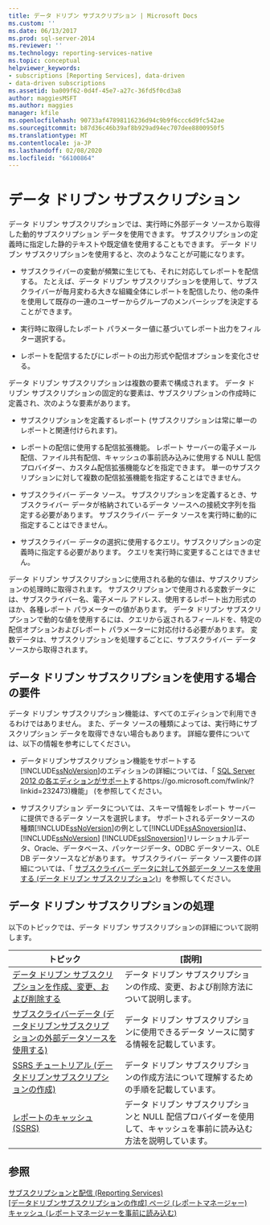 ```yaml
---
title: データ ドリブン サブスクリプション | Microsoft Docs
ms.custom: ''
ms.date: 06/13/2017
ms.prod: sql-server-2014
ms.reviewer: ''
ms.technology: reporting-services-native
ms.topic: conceptual
helpviewer_keywords:
- subscriptions [Reporting Services], data-driven
- data-driven subscriptions
ms.assetid: ba009f62-0d4f-45e7-a27c-36fd5f0cd3a8
author: maggiesMSFT
ms.author: maggies
manager: kfile
ms.openlocfilehash: 90733af47898116236d94c9b9f6ccc6d9fc542ae
ms.sourcegitcommit: b87d36c46b39af8b929ad94ec707dee8800950f5
ms.translationtype: MT
ms.contentlocale: ja-JP
ms.lasthandoff: 02/08/2020
ms.locfileid: "66100864"
---
```

# <a name="data-driven-subscriptions"></a>データ ドリブン サブスクリプション
  データ ドリブン サブスクリプションでは、実行時に外部データ ソースから取得した動的サブスクリプション データを使用できます。 サブスクリプションの定義時に指定した静的テキストや既定値を使用することもできます。 データ ドリブン サブスクリプションを使用すると、次のようなことが可能になります。  
  
-   サブスクライバーの変動が頻繁に生じても、それに対応してレポートを配信する。 たとえば、データ ドリブン サブスクリプションを使用して、サブスクライバーが毎月変わる大きな組織全体にレポートを配信したり、他の条件を使用して既存の一連のユーザーからグループのメンバーシップを決定することができます。  
  
-   実行時に取得したレポート パラメーター値に基づいてレポート出力をフィルター選択する。  
  
-   レポートを配信するたびにレポートの出力形式や配信オプションを変化させる。  
  
 データ ドリブン サブスクリプションは複数の要素で構成されます。 データ ドリブン サブスクリプションの固定的な要素は、サブスクリプションの作成時に定義され、次のような要素があります。  
  
-   サブスクリプションを定義するレポート (サブスクリプションは常に単一のレポートと関連付けられます)。  
  
-   レポートの配信に使用する配信拡張機能。 レポート サーバーの電子メール配信、ファイル共有配信、キャッシュの事前読み込みに使用する NULL 配信プロバイダー、カスタム配信拡張機能などを指定できます。 単一のサブスクリプションに対して複数の配信拡張機能を指定することはできません。  
  
-   サブスクライバー データ ソース。 サブスクリプションを定義するとき、サブスクライバー データが格納されているデータ ソースへの接続文字列を指定する必要があります。 サブスクライバー データ ソースを実行時に動的に指定することはできません。  
  
-   サブスクライバー データの選択に使用するクエリ。サブスクリプションの定義時に指定する必要があります。 クエリを実行時に変更することはできません。  
  
 データ ドリブン サブスクリプションに使用される動的な値は、サブスクリプションの処理時に取得されます。 サブスクリプションで使用される変数データには、サブスクライバー名、電子メール アドレス、使用するレポート出力形式のほか、各種レポート パラメーターの値があります。 データ ドリブン サブスクリプションで動的な値を使用するには、クエリから返されるフィールドを、特定の配信オプションおよびレポート パラメーターに対応付ける必要があります。 変数データは、サブスクリプションを処理するごとに、サブスクライバー データ ソースから取得されます。  
  
## <a name="requirements-for-using-data-driven-subscriptions"></a>データ ドリブン サブスクリプションを使用する場合の要件  
 データ ドリブン サブスクリプション機能は、すべてのエディションで利用できるわけではありません。 また、データ ソースの種類によっては、実行時にサブスクリプション データを取得できない場合もあります。 詳細な要件については、以下の情報を参考にしてください。  
  
-   データドリブンサブスクリプション機能をサポートする[!INCLUDE[ssNoVersion](../../includes/ssnoversion-md.md)]のエディションの詳細については、「 [SQL Server 2012 の各エディションがサポート](https://go.microsoft.com/fwlink/?linkid=232473)するhttps://go.microsoft.com/fwlink/?linkid=232473)機能」 (を参照してください。  
  
-   サブスクリプション データについては、スキーマ情報をレポート サーバーに提供できるデータ ソースを選択します。 サポートされるデータソースの種類[!INCLUDE[ssNoVersion](../../includes/ssnoversion-md.md)]の例として[!INCLUDE[ssASnoversion](../../includes/ssasnoversion-md.md)]は、 [!INCLUDE[ssNoVersion](../../includes/ssnoversion-md.md)] [!INCLUDE[ssISnoversion](../../includes/ssisnoversion-md.md)]リレーショナルデータ、Oracle、データベース、パッケージデータ、ODBC データソース、OLE DB データソースなどがあります。 サブスクライバー データ ソース要件の詳細については、「 [サブスクライバー データに対して外部データ ソースを使用する &#40;データ ドリブン サブスクリプション&#41;](use-an-external-data-source-for-subscriber-data-data-driven-subscription.md)」を参照してください。  
  
## <a name="working-with-data-driven-subscriptions"></a>データ ドリブン サブスクリプションの処理  
 以下のトピックでは、データ ドリブン サブスクリプションの詳細について説明します。  
  
|トピック|[説明]|  
|------------|-----------------|  
|[データ ドリブン サブスクリプションを作成、変更、および削除する](data-driven-subscriptions.md)|データ ドリブン サブスクリプションの作成、変更、および削除方法について説明します。|  
|[サブスクライバーデータ &#40;データドリブンサブスクリプションの外部データソースを使用する&#41;](use-an-external-data-source-for-subscriber-data-data-driven-subscription.md)|データ ドリブン サブスクリプションに使用できるデータ ソースに関する情報を記載しています。|  
|[SSRS チュートリアル &#40;データドリブンサブスクリプションの作成&#41;](../create-a-data-driven-subscription-ssrs-tutorial.md)|データ ドリブン サブスクリプションの作成方法について理解するための手順を記載しています。|  
|[レポートのキャッシュ (SSRS)](../report-server/caching-reports-ssrs.md)|データ ドリブン サブスクリプションと NULL 配信プロバイダーを使用して、キャッシュを事前に読み込む方法を説明しています。|  
  
## <a name="see-also"></a>参照  
 [サブスクリプションと配信 &#40;Reporting Services&#41;](subscriptions-and-delivery-reporting-services.md)   
 [[データドリブンサブスクリプションの作成] ページ &#40;レポートマネージャー&#41;](../create-data-driven-subscription-page-report-manager.md)   
 [キャッシュ &#40;レポートマネージャーを事前に読み込む&#41;](../report-server/preload-the-cache-report-manager.md)  
  
  
